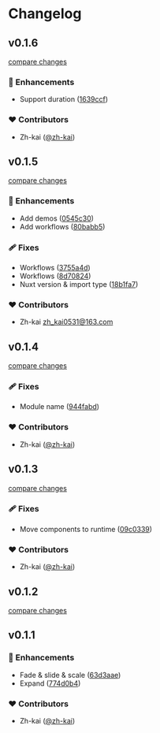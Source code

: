 # Changelog


## v0.1.6

[compare changes](https://github.com/zh-kai/nuxt-transitions/compare/v0.1.5...v0.1.6)

### 🚀 Enhancements

- Support duration ([1639ccf](https://github.com/zh-kai/nuxt-transitions/commit/1639ccf))

### ❤️ Contributors

- Zh-kai ([@zh-kai](http://github.com/zh-kai))

## v0.1.5

[compare changes](https://github.com/zh-kai/nuxt-transitions/compare/v0.1.4...v0.1.5)

### 🚀 Enhancements

- Add demos ([0545c30](https://github.com/zh-kai/nuxt-transitions/commit/0545c30))
- Add workflows ([80babb5](https://github.com/zh-kai/nuxt-transitions/commit/80babb5))

### 🩹 Fixes

- Workflows ([3755a4d](https://github.com/zh-kai/nuxt-transitions/commit/3755a4d))
- Workflows ([8d70824](https://github.com/zh-kai/nuxt-transitions/commit/8d70824))
- Nuxt version & import type ([18b1fa7](https://github.com/zh-kai/nuxt-transitions/commit/18b1fa7))

### ❤️ Contributors

- Zh-kai <zh_kai0531@163.com>

## v0.1.4

[compare changes](https://github.com/zh-kai/nuxt-transitions/compare/v0.1.3...v0.1.4)

### 🩹 Fixes

- Module name ([944fabd](https://github.com/zh-kai/nuxt-transitions/commit/944fabd))

### ❤️ Contributors

- Zh-kai ([@zh-kai](http://github.com/zh-kai))

## v0.1.3

[compare changes](https://github.com/your-org/my-module/compare/v0.1.2...v0.1.3)

### 🩹 Fixes

- Move components to runtime ([09c0339](https://github.com/your-org/my-module/commit/09c0339))

### ❤️ Contributors

- Zh-kai ([@zh-kai](http://github.com/zh-kai))

## v0.1.2

[compare changes](https://github.com/your-org/my-module/compare/v0.1.1...v0.1.2)

## v0.1.1


### 🚀 Enhancements

- Fade & slide & scale ([63d3aae](https://github.com/your-org/my-module/commit/63d3aae))
- Expand ([774d0b4](https://github.com/your-org/my-module/commit/774d0b4))

### ❤️ Contributors

- Zh-kai ([@zh-kai](http://github.com/zh-kai))

